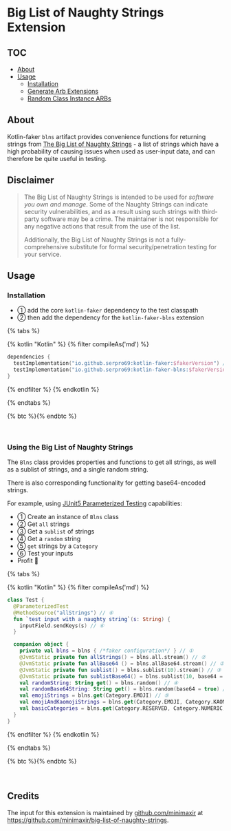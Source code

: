 ---
---

# Big List of Naughty Strings Extension

## TOC

- [About](#about)
- [Usage](#usage)
  - [Installation](#installation)
  - [Generate Arb Extensions](#generate-arb-extensions)
  - [Random Class Instance ARBs](#random-class-instance-arb)

## About

Kotlin-faker `blns` artifact provides convenience functions for returning strings from [The Big List of Naughty Strings](https://github.com/minimaxir/big-list-of-naughty-strings) - a list of strings which have a high probability of causing issues when used as user-input data, and can therefore be quite useful in testing.

## Disclaimer

> The Big List of Naughty Strings is intended to be used for _software you own and manage_. Some of the Naughty Strings can indicate security vulnerabilities, and as a result using such strings with third-party software may be a crime. The maintainer is not responsible for any negative actions that result from the use of the list.
>
> Additionally, the Big List of Naughty Strings is not a fully-comprehensive substitute for formal security/penetration testing for your service.

## Usage

### Installation

- ① add the core `kotlin-faker` dependency to the test classpath
- ② then add the dependency for the `kotlin-faker-blns` extension

{% tabs %}

{% kotlin "Kotlin" %}
{% filter compileAs('md') %}

```kotlin
dependencies {
  testImplementation("io.github.serpro69:kotlin-faker:$fakerVersion") // ①
  testImplementation("io.github.serpro69:kotlin-faker-blns:$fakerVersion") // ②
}
```

{% endfilter %}
{% endkotlin %}

{% endtabs %}

{% btc %}{% endbtc %}

<br>

### Using the Big List of Naughty Strings

The `Blns` class provides properties and functions to get all strings, as well as a sublist of strings, and a single random string.

There is also corresponding functionality for getting base64-encoded strings.

For example, using [JUnit5 Parameterized Testing](https://junit.org/junit5/docs/current/user-guide/#writing-tests-parameterized-tests) capabilities:

- ① Create an instance of `Blns` class
- ② Get `all` strings
- ③ Get a `sublist` of strings
- ④ Get a `random` string
- ⑤ `get` strings by a `Category`
- ⑥ Test your inputs
- Profit 💸

{% tabs %}

{% kotlin "Kotlin" %}
{% filter compileAs('md') %}

```kotlin
class Test {
  @ParameterizedTest
  @MethodSource("allStrings") // ⑥
  fun `test input with a naughty string`(s: String) {
    inputField.sendKeys(s) // ⑥
  }

  companion object {
    private val blns = blns { /*faker configuration*/ } // ① 
    @JvmStatic private fun allStrings() = blns.all.stream() // ②
    @JvmStatic private fun allBase64 () = blns.allBase64.stream() // ②
    @JvmStatic private fun sublist() = blns.sublist(10).stream() // ③
    @JvmStatic private fun sublistBase64() = blns.sublist(10, base64 = true).stream() // ③
    val randomString: String get() = blns.random() // ④
    val randomBase64String: String get() = blns.random(base64 = true) // ④
    val emojiStrings = blns.get(Category.EMOJI) // ⑤
    val emojiAndKaomojiStrings = blns.get(Category.EMOJI, Category.KAOMOJI) // ⑤
    val basicCategories = blns.get(Category.RESERVED, Category.NUMERIC, Category.SPECIAL) // ⑤
  }
}
```

{% endfilter %}
{% endkotlin %}

{% endtabs %}

{% btc %}{% endbtc %}

<br>

## Credits

The input for this extension is maintained by [github.com/minimaxir](https://github.com/minimaxir) at https://github.com/minimaxir/big-list-of-naughty-strings.
